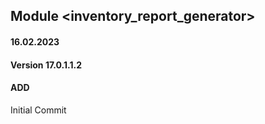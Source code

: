 ## Module <inventory_report_generator>

#### 16.02.2023
#### Version 17.0.1.1.2
#### ADD
Initial Commit

